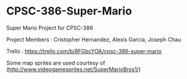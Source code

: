 # CPSC-386-Super-Mario
Super Mario Project for CPSC-386

Project Members : Cristopher Hernandez, Alexis Garcia, Joseph Chau

Trello : https://trello.com/b/8FGbcYOA/cpsc-386-super-mario

Some map sprites are used courtesy of (http://www.videogamesprites.net/SuperMarioBros1/)

